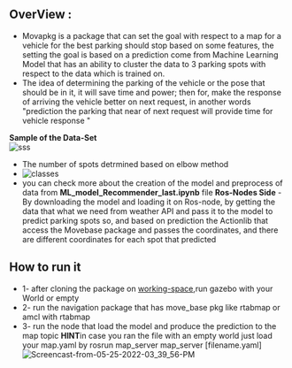 ## OverView :
- Movapkg is a package that can set the goal with respect to a map for a vehicle for the best parking should stop based on some features, the setting the goal is based on a prediction come from Machine Learning Model that has an ability to cluster the data to  3 parking spots with respect to the data which is trained on. 
- The idea of determining the parking of the vehicle or the pose that should be in it, it will save time and power; then for, make the response of arriving the vehicle better on next request, in another words "prediction the parking that near of next request will provide time for vehicle response "
  
**Sample of the Data-Set**  
![sss](https://user-images.githubusercontent.com/28098904/170249835-b28614e5-211e-4644-a013-682d5168ab81.PNG)

- The number of spots detrmined based on elbow method 
- ![classes](https://user-images.githubusercontent.com/28098904/170289425-ee7a87fe-53de-4205-ab7e-396686f71c95.PNG)
- you can check more about the creation of the model and preprocess of data from **ML_model_Recommender_last.ipynb** file 
**Ros-Nodes Side**
-By downloading the model and loading it on Ros-node, by getting the data that what we need from weather API and pass it to the model to predict parking spots so, and based on  prediction the Actionlib that access the Movebase package and passes the coordinates, and there are different coordinates for each spot that predicted
## How to run it
- 1- after cloning the package on [working-space](http://wiki.ros.org/catkin/Tutorials/create_a_workspace),run gazebo with your World or empty
- 2- run the navigation package that has move_base pkg like rtabmap  or amcl with rtabmap
- 3- run the node that load the model and produce the prediction to the map topic 
**HINT**in case you ran the file with an empty world just load your map.yaml by rosrun map_server map_server [filename.yaml]
![Screencast-from-05-25-2022-03_39_56-PM](https://user-images.githubusercontent.com/28098904/170280075-0171219c-5269-4c5a-a54a-3bf21029e1d3.gif)
